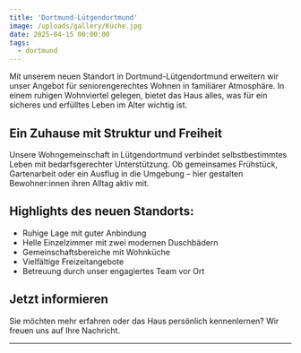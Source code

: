 ```yaml
---
title: 'Dortmund-Lütgendortmund'
image: /uploads/gallery/Küche.jpg
date: 2025-04-15 00:00:00
tags:
  - dortmund
---
```


Mit unserem neuen Standort in Dortmund-Lütgendortmund erweitern wir unser Angebot für seniorengerechtes Wohnen in familiärer Atmosphäre. In einem ruhigen Wohnviertel gelegen, bietet das Haus alles, was für ein sicheres und erfülltes Leben im Alter wichtig ist.

## Ein Zuhause mit Struktur und Freiheit

Unsere Wohngemeinschaft in Lütgendortmund verbindet selbstbestimmtes Leben mit bedarfsgerechter Unterstützung. Ob gemeinsames Frühstück, Gartenarbeit oder ein Ausflug in die Umgebung – hier gestalten Bewohner:innen ihren Alltag aktiv mit.

## Highlights des neuen Standorts:

- Ruhige Lage mit guter Anbindung  
- Helle Einzelzimmer mit zwei modernen Duschbädern  
- Gemeinschaftsbereiche mit Wohnküche  
- Vielfältige Freizeitangebote  
- Betreuung durch unser engagiertes Team vor Ort

## Jetzt informieren

Sie möchten mehr erfahren oder das Haus persönlich kennenlernen? Wir freuen uns auf Ihre Nachricht.

---
